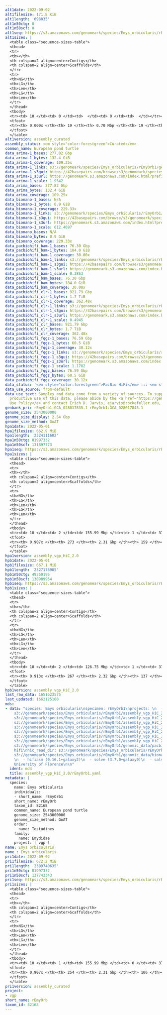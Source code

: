 ```yaml
---
alt1date: 2022-09-02
alt1filesize: 171.8 KiB
alt1length: '698035'
alt1n50ctg: 0
alt1n50scf: 0
alt1seq: https://s3.amazonaws.com/genomeark/species/Emys_orbicularis/rEmyOrb1/assembly_curated/rEmyOrb1.alt.cur.20220902.fasta.gz
alt1sizes: |
  <table class="sequence-sizes-table">
  <thead>
  <tr>
  <th></th>
  <th colspan=2 align=center>Contigs</th>
  <th colspan=2 align=center>Scaffolds</th>
  </tr>
  <tr>
  <th>NG</th>
  <th>LG</th>
  <th>Len</th>
  <th>LG</th>
  <th>Len</th>
  </tr>
  </thead>
  <tbody>
  <tr><td> 10 </td><td> 0 </td><td>  </td><td> 0 </td><td>  </td></tr><tr><td> 20 </td><td> 0 </td><td>  </td><td> 0 </td><td>  </td></tr><tr><td> 30 </td><td> 0 </td><td>  </td><td> 0 </td><td>  </td></tr><tr><td> 40 </td><td> 0 </td><td>  </td><td> 0 </td><td>  </td></tr><tr style="background-color:#cccccc;"><td> 50 </td><td> 0 </td><td>  </td><td> 0 </td><td>  </td></tr><tr><td> 60 </td><td> 0 </td><td>  </td><td> 0 </td><td>  </td></tr><tr><td> 70 </td><td> 0 </td><td>  </td><td> 0 </td><td>  </td></tr><tr><td> 80 </td><td> 0 </td><td>  </td><td> 0 </td><td>  </td></tr><tr><td> 90 </td><td> 0 </td><td>  </td><td> 0 </td><td>  </td></tr><tr><td> 100 </td><td> 0 </td><td>  </td><td> 0 </td><td>  </td></tr></tbody>
  <tfoot>
  <tr><th> 0.000x </th><th> 19 </th><th> 0.70 Mbp </th><th> 19 </th><th> 0.70 Mbp </th></tr>
  </tfoot>
  </table>
alt1version: assembly_curated
assembly_status: <em style="color:forestgreen">Curated</em>
common_name: European pond turtle
data_arima-1_bases: 277.82 Gbp
data_arima-1_bytes: 132.4 GiB
data_arima-1_coverage: 109.25x
data_arima-1_links: s3://genomeark/species/Emys_orbicularis/rEmyOrb1/genomic_data/arima/<br>
data_arima-1_s3gui: https://42basepairs.com/browse/s3/genomeark/species/Emys_orbicularis/rEmyOrb1/genomic_data/arima/
data_arima-1_s3url: https://genomeark.s3.amazonaws.com/index.html?prefix=species/Emys_orbicularis/rEmyOrb1/genomic_data/arima/
data_arima-1_scale: 1.9542
data_arima_bases: 277.82 Gbp
data_arima_bytes: 132.4 GiB
data_arima_coverage: 109.25x
data_bionano-1_bases: N/A
data_bionano-1_bytes: 0.9 GiB
data_bionano-1_coverage: 229.33x
data_bionano-1_links: s3://genomeark/species/Emys_orbicularis/rEmyOrb1/genomic_data/bionano/<br>
data_bionano-1_s3gui: https://42basepairs.com/browse/s3/genomeark/species/Emys_orbicularis/rEmyOrb1/genomic_data/bionano/
data_bionano-1_s3url: https://genomeark.s3.amazonaws.com/index.html?prefix=species/Emys_orbicularis/rEmyOrb1/genomic_data/bionano/
data_bionano-1_scale: 612.4697
data_bionano_bases: N/A
data_bionano_bytes: 0.9 GiB
data_bionano_coverage: 229.33x
data_pacbiohifi_bam-1_bases: 76.30 Gbp
data_pacbiohifi_bam-1_bytes: 184.0 GiB
data_pacbiohifi_bam-1_coverage: 30.00x
data_pacbiohifi_bam-1_links: s3://genomeark/species/Emys_orbicularis/rEmyOrb1/genomic_data/pacbio_hifi/<br>
data_pacbiohifi_bam-1_s3gui: https://42basepairs.com/browse/s3/genomeark/species/Emys_orbicularis/rEmyOrb1/genomic_data/pacbio_hifi/
data_pacbiohifi_bam-1_s3url: https://genomeark.s3.amazonaws.com/index.html?prefix=species/Emys_orbicularis/rEmyOrb1/genomic_data/pacbio_hifi/
data_pacbiohifi_bam-1_scale: 0.3863
data_pacbiohifi_bam_bases: 76.30 Gbp
data_pacbiohifi_bam_bytes: 184.0 GiB
data_pacbiohifi_bam_coverage: 30.00x
data_pacbiohifi_clr-1_bases: 921.79 Gbp
data_pacbiohifi_clr-1_bytes: 1.7 TiB
data_pacbiohifi_clr-1_coverage: 362.48x
data_pacbiohifi_clr-1_links: s3://genomeark/species/Emys_orbicularis/rEmyOrb1/genomic_data/pacbio_hifi/<br>
data_pacbiohifi_clr-1_s3gui: https://42basepairs.com/browse/s3/genomeark/species/Emys_orbicularis/rEmyOrb1/genomic_data/pacbio_hifi/
data_pacbiohifi_clr-1_s3url: https://genomeark.s3.amazonaws.com/index.html?prefix=species/Emys_orbicularis/rEmyOrb1/genomic_data/pacbio_hifi/
data_pacbiohifi_clr-1_scale: 0.4945
data_pacbiohifi_clr_bases: 921.79 Gbp
data_pacbiohifi_clr_bytes: 1.7 TiB
data_pacbiohifi_clr_coverage: 362.48x
data_pacbiohifi_fqgz-1_bases: 76.59 Gbp
data_pacbiohifi_fqgz-1_bytes: 60.5 GiB
data_pacbiohifi_fqgz-1_coverage: 30.12x
data_pacbiohifi_fqgz-1_links: s3://genomeark/species/Emys_orbicularis/rEmyOrb1/genomic_data/pacbio_hifi/<br>
data_pacbiohifi_fqgz-1_s3gui: https://42basepairs.com/browse/s3/genomeark/species/Emys_orbicularis/rEmyOrb1/genomic_data/pacbio_hifi/
data_pacbiohifi_fqgz-1_s3url: https://genomeark.s3.amazonaws.com/index.html?prefix=species/Emys_orbicularis/rEmyOrb1/genomic_data/pacbio_hifi/
data_pacbiohifi_fqgz-1_scale: 1.1782
data_pacbiohifi_fqgz_bases: 76.59 Gbp
data_pacbiohifi_fqgz_bytes: 60.5 GiB
data_pacbiohifi_fqgz_coverage: 30.12x
data_status: '<em style="color:forestgreen">PacBio HiFi</em> ::: <em style="color:forestgreen">Arima</em>'
data_use_source: from-default
data_use_text: Samples and data come from a variety of sources. To support fair and
  productive use of this data, please abide by the <a href="https://genome10k.soe.ucsc.edu/data-use-policies/">Data
  Use Policy</a> and contact Erich D. Jarvis, ejarvis@rockefeller.edu, with any questions.
genbank_pri: rEmyOrb1:GCA_028017835.1 rEmyOrb1:GCA_028017845.1
genome_size: 2543000000
genome_size_display: 2.54 Gbp
genome_size_method: GoAT
hpa1date: 2022-05-01
hpa1filesize: 662.9 MiB
hpa1length: '2324111602'
hpa1n50ctg: 81997332
hpa1n50scf: 131897773
hpa1seq: https://s3.amazonaws.com/genomeark/species/Emys_orbicularis/rEmyOrb1/assembly_vgp_HiC_2.0/rEmyOrb1.HiC.hap1.20220501.fasta.gz
hpa1sizes: |
  <table class="sequence-sizes-table">
  <thead>
  <tr>
  <th></th>
  <th colspan=2 align=center>Contigs</th>
  <th colspan=2 align=center>Scaffolds</th>
  </tr>
  <tr>
  <th>NG</th>
  <th>LG</th>
  <th>Len</th>
  <th>LG</th>
  <th>Len</th>
  </tr>
  </thead>
  <tbody>
  <tr><td> 10 </td><td> 2 </td><td> 155.99 Mbp </td><td> 1 </td><td> 373.28 Mbp </td></tr><tr><td> 20 </td><td> 4 </td><td> 138.76 Mbp </td><td> 2 </td><td> 300.50 Mbp </td></tr><tr><td> 30 </td><td> 6 </td><td> 115.74 Mbp </td><td> 3 </td><td> 217.68 Mbp </td></tr><tr><td> 40 </td><td> 8 </td><td> 106.76 Mbp </td><td> 4 </td><td> 158.16 Mbp </td></tr><tr style="background-color:#cccccc;"><td> 50 </td><td> 11 </td><td style="background-color:#88ff88;"> 82.00 Mbp </td><td> 6 </td><td style="background-color:#88ff88;"> 131.90 Mbp </td></tr><tr><td> 60 </td><td> 15 </td><td> 48.41 Mbp </td><td> 8 </td><td> 113.37 Mbp </td></tr><tr><td> 70 </td><td> 22 </td><td> 26.07 Mbp </td><td> 11 </td><td> 81.37 Mbp </td></tr><tr><td> 80 </td><td> 37 </td><td> 11.60 Mbp </td><td> 16 </td><td> 34.22 Mbp </td></tr><tr><td> 90 </td><td> 120 </td><td> 447.85 Kbp </td><td> 32 </td><td> 2.75 Mbp </td></tr><tr><td> 100 </td><td> 0 </td><td>  </td><td> 0 </td><td>  </td></tr></tbody>
  <tfoot>
  <tr><th> 0.907x </th><th> 273 </th><th> 2.31 Gbp </th><th> 159 </th><th> 2.32 Gbp </th></tr>
  </tfoot>
  </table>
hpa1version: assembly_vgp_HiC_2.0
hpb1date: 2022-05-01
hpb1filesize: 667.1 MiB
hpb1length: '2327178905'
hpb1n50ctg: 49260195
hpb1n50scf: 130989954
hpb1seq: https://s3.amazonaws.com/genomeark/species/Emys_orbicularis/rEmyOrb1/assembly_vgp_HiC_2.0/rEmyOrb1.HiC.hap2.20220501.fasta.gz
hpb1sizes: |
  <table class="sequence-sizes-table">
  <thead>
  <tr>
  <th></th>
  <th colspan=2 align=center>Contigs</th>
  <th colspan=2 align=center>Scaffolds</th>
  </tr>
  <tr>
  <th>NG</th>
  <th>LG</th>
  <th>Len</th>
  <th>LG</th>
  <th>Len</th>
  </tr>
  </thead>
  <tbody>
  <tr><td> 10 </td><td> 2 </td><td> 126.75 Mbp </td><td> 1 </td><td> 373.37 Mbp </td></tr><tr><td> 20 </td><td> 4 </td><td> 91.34 Mbp </td><td> 2 </td><td> 283.82 Mbp </td></tr><tr><td> 30 </td><td> 7 </td><td> 68.82 Mbp </td><td> 3 </td><td> 241.59 Mbp </td></tr><tr><td> 40 </td><td> 11 </td><td> 62.24 Mbp </td><td> 4 </td><td> 210.33 Mbp </td></tr><tr style="background-color:#cccccc;"><td> 50 </td><td> 16 </td><td style="background-color:#88ff88;"> 49.26 Mbp </td><td> 6 </td><td style="background-color:#88ff88;"> 130.99 Mbp </td></tr><tr><td> 60 </td><td> 21 </td><td> 37.54 Mbp </td><td> 8 </td><td> 107.85 Mbp </td></tr><tr><td> 70 </td><td> 29 </td><td> 25.86 Mbp </td><td> 11 </td><td> 81.17 Mbp </td></tr><tr><td> 80 </td><td> 43 </td><td> 11.54 Mbp </td><td> 15 </td><td> 37.56 Mbp </td></tr><tr><td> 90 </td><td> 114 </td><td> 0.84 Mbp </td><td> 32 </td><td> 2.38 Mbp </td></tr><tr><td> 100 </td><td> 0 </td><td>  </td><td> 0 </td><td>  </td></tr></tbody>
  <tfoot>
  <tr><th> 0.913x </th><th> 267 </th><th> 2.32 Gbp </th><th> 137 </th><th> 2.33 Gbp </th></tr>
  </tfoot>
  </table>
hpb1version: assembly_vgp_HiC_2.0
last_raw_data: 1651623575
last_updated: 1662125160
mds:
- data: "species: Emys orbicularis\nspecimen: rEmyOrb1\nprojects: \n  - vgp\nhap1:
    s3://genomeark/species/Emys_orbicularis/rEmyOrb1/assembly_vgp_HiC_2.0/rEmyOrb1.HiC.hap1.20220501.fasta.gz\nhap2:
    s3://genomeark/species/Emys_orbicularis/rEmyOrb1/assembly_vgp_HiC_2.0/rEmyOrb1.HiC.hap2.20220501.fasta.gz\nhap1_hic_bam:
    s3://genomeark/species/Emys_orbicularis/rEmyOrb1/assembly_vgp_HiC_2.0/evaluation/hap1/pretext/rEmyOrb1_hap1__s2.bam\nhap2_hic_bam:
    s3://genomeark/species/Emys_orbicularis/rEmyOrb1/assembly_vgp_HiC_2.0/evaluation/hap2/pretext/rEmyOrb1_hap2__s2.bam\nhap1_pretext:
    s3://genomeark/species/Emys_orbicularis/rEmyOrb1/assembly_vgp_HiC_2.0/evaluation/hap1/rEmyOrb1_hap1__s2_heatmap.pretext\nhap2_pretext:
    s3://genomeark/species/Emys_orbicularis/rEmyOrb1/assembly_vgp_HiC_2.0/evaluation/hap2/rEmyOrb1_hap2__s2_heatmap.pretext\nkmer_spectra_img:
    s3://genomeark/species/Emys_orbicularis/rEmyOrb1/assembly_vgp_HiC_2.0/evaluation/rEmyOrb1_png/\npacbio_read_dir:
    s3://genomeark/species/Emys_orbicularis/rEmyOrb1/genomic_data/pacbio_hifi/\npacbio_read_type:
    hifi\nhic_read_dir: s3://genomeark/species/Emys_orbicularis/rEmyOrb1/genomic_data/arima/\nbionano_cmap_dir:
    s3://genomeark/species/Emys_orbicularis/rEmyOrb1/genomic_data/bionano/\npipeline:
    \n  - hifiasm (0.16.1+galaxy2)\n  - solve (3.7.0+galaxy0)\n  - salsa (2.3+galaxy2)\nassembled_by_group:
    University of Florence\n\n"
  ident: md4
  title: assembly_vgp_HiC_2.0/rEmyOrb1.yaml
metadata: |
  species:
    name: Emys orbicularis
    individuals:
    - short_name: rEmyOrb1
    short_name: rEmyOrb
    taxon_id: 82168
    common_name: European pond turtle
    genome_size: 2543000000
    genome_size_method: GoAT
    order:
      name: Testudines
    family:
      name: Emydidae
    project: [ vgp ]
name: Emys orbicularis
name_: Emys_orbicularis
pri1date: 2022-09-02
pri1filesize: 672.2 MiB
pri1length: '2309740635'
pri1n50ctg: 81997332
pri1n50scf: 137743343
pri1seq: https://s3.amazonaws.com/genomeark/species/Emys_orbicularis/rEmyOrb1/assembly_curated/rEmyOrb1.pri.cur.20220902.fasta.gz
pri1sizes: |
  <table class="sequence-sizes-table">
  <thead>
  <tr>
  <th></th>
  <th colspan=2 align=center>Contigs</th>
  <th colspan=2 align=center>Scaffolds</th>
  </tr>
  <tr>
  <th>NG</th>
  <th>LG</th>
  <th>Len</th>
  <th>LG</th>
  <th>Len</th>
  </tr>
  </thead>
  <tbody>
  <tr><td> 10 </td><td> 1 </td><td> 155.99 Mbp </td><td> 0 </td><td> 373.89 Mbp </td></tr><tr><td> 20 </td><td> 3 </td><td> 138.76 Mbp </td><td> 1 </td><td> 300.50 Mbp </td></tr><tr><td> 30 </td><td> 5 </td><td> 115.74 Mbp </td><td> 2 </td><td> 217.68 Mbp </td></tr><tr><td> 40 </td><td> 7 </td><td> 106.76 Mbp </td><td> 3 </td><td> 158.42 Mbp </td></tr><tr style="background-color:#cccccc;"><td> 50 </td><td> 10 </td><td style="background-color:#88ff88;"> 82.00 Mbp </td><td> 5 </td><td style="background-color:#88ff88;"> 137.74 Mbp </td></tr><tr><td> 60 </td><td> 14 </td><td> 48.41 Mbp </td><td> 7 </td><td> 114.20 Mbp </td></tr><tr><td> 70 </td><td> 21 </td><td> 26.07 Mbp </td><td> 10 </td><td> 81.30 Mbp </td></tr><tr><td> 80 </td><td> 36 </td><td> 11.60 Mbp </td><td> 14 </td><td> 34.91 Mbp </td></tr><tr><td> 90 </td><td> 119 </td><td> 447.85 Kbp </td><td> 24 </td><td> 18.16 Mbp </td></tr><tr><td> 100 </td><td> 0 </td><td>  </td><td> 0 </td><td>  </td></tr></tbody>
  <tfoot>
  <tr><th> 0.907x </th><th> 254 </th><th> 2.31 Gbp </th><th> 106 </th><th> 2.31 Gbp </th></tr>
  </tfoot>
  </table>
pri1version: assembly_curated
project:
- vgp
short_name: rEmyOrb
taxon_id: 82168
---
```

